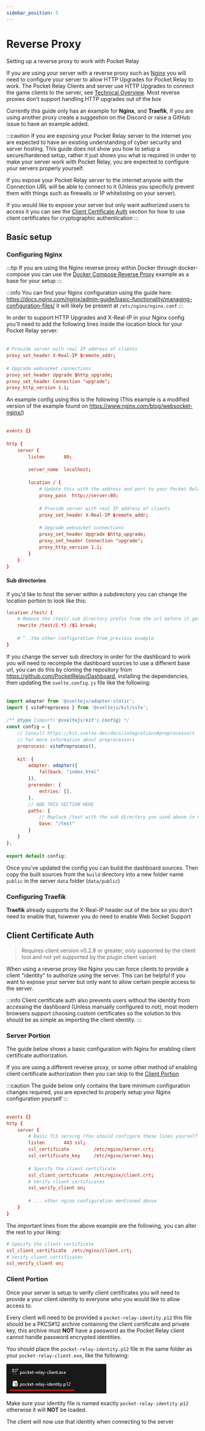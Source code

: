 ```yaml
---
sidebar_position: 5
---
```


# Reverse Proxy

Setting up a reverse proxy to work with Pocket Relay

If you are using your server with a reverse proxy such as [Nginx](https://nginx.org/en/) you will need to configure your server to allow HTTP Upgrades for Pocket Relay to work. The Pocket Relay Clients and server use HTTP Upgrades to connect the game clients to the server, see [Technical Overview](../technical/client#connection-upgrading). Most reverse proxies don't support handling HTTP upgrades out of the box

Currently this guide only has an example for **Nginx**, and **Traefik**, if you are using another proxy create a suggestion on the Discord or raise a GitHub issue to have an example added.

:::caution 
If you are exposing your Pocket Relay server to the internet you are expected to have an existing understanding of cyber security and server hosting. This guide does not show you how to setup a secure/hardened setup, rather it just shows you what is required in order to make your server
work with Pocket Relay, you are expected to configure your servers properly yourself.

If you expose your Pocket Relay server to the internet anyone with the Connection URL will be able to connect to it (Unless you specificly prevent them with things such as firewalls or IP whitelisting on your server). 

If you would like to expose your server but only want authorized users to access it you can see the [Client Certificate Auth](#client-certificate-auth) section for how to use client certificates for cryptographic authentication
:::

## Basic setup

### Configuring Nginx

:::tip
If you are using the Nginx reverse proxy within Docker through docker-compose you can use the [Docker Compose Reverse Proxy](docker.md#docker-compose-reverse-proxy) example as a base for your setup
:::

:::info
You can find your Nginx configuration using the guide here: https://docs.nginx.com/nginx/admin-guide/basic-functionality/managing-configuration-files/
it will likely be present at `/etc/nginx/nginx.conf` 
:::

In order to support HTTP Upgrades and X-Real-IP in your Nginx config you'll need to add the following lines inside the location block for your Pocket Relay server:


```conf
      
# Provide server with real IP address of clients
proxy_set_header X-Real-IP $remote_addr;

# Upgrade websocket connections 
proxy_set_header Upgrade $http_upgrade;
proxy_set_header Connection "upgrade";
proxy_http_version 1.1;
```

An example config using this is the following (This example is a modified version of the example found on https://www.nginx.com/blog/websocket-nginx/)

```conf

events {}

http {
    server {
        listen       80;

        server_name  localhost;

        location / {
            # Update this with the address and port to your Pocket Relay server 
            proxy_pass  http://server:80;
            
            # Provide server with real IP address of clients
            proxy_set_header X-Real-IP $remote_addr;

            # Upgrade websocket connections 
            proxy_set_header Upgrade $http_upgrade;
            proxy_set_header Connection "upgrade";
            proxy_http_version 1.1;
        }
    }
}

```

#### Sub directories



If you'd like to host the server within a subdirectory you can change the location portion to look like this:


```conf
location /test/ {
    # Remove the /test/ sub directory prefix from the url before it gets to the server
    rewrite /test/(.*) /$1 break;

    # ^..the other configuration from previous example
}

```

If you change the server sub directory in order for the dashboard to work you will need to recompile the dashboard sources
to use a different base url, you can do this by cloning the repository from https://github.com/PocketRelay/Dashboard, installing
the dependencies, then updating the `svelte.config.js` file like the following:

```js

import adapter from '@sveltejs/adapter-static';
import { vitePreprocess } from '@sveltejs/kit/vite';

/** @type {import('@sveltejs/kit').Config} */
const config = {
	// Consult https://kit.svelte.dev/docs/integrations#preprocessors
	// for more information about preprocessors
	preprocess: vitePreprocess(),

	kit: {
		adapter: adapter({
			fallback: "index.html"
		}),
		prerender: {
			entries: [],
		},
        // ADD THIS SECTION HERE
        paths: {
            // Replace /test with the sub directory you used above in nginx 
            base: "/test"
        }
	}
};

export default config;
```

Once you've updated the config you can build the dashboard sources. Then copy the built sources from the `build`
directory into a new folder name `public` in the server `data` folder (`data/public`) 


### Configuring Traefik

**Traefik** already supports the X-Real-IP header out of the box so you don't need to enable that, however you do need to enable Web Socket Support

## Client Certificate Auth

> Requires client version v0.2.8 or greater, only supported by the client tool and not yet supported by the plugin client variant

When using a reverse proxy like Nginx you can force clients to provide a client "identity" to authorize using the server. This can be helpful if you want to expose your server but only want to allow certain people access to the server.

:::info
Client certificate auth also prevents users without the identity from accessing the dashboard (Unless manually configured to not), most modern browsers support choosing custom certificates so the solution to this should be as simple as importing the client identity.
:::

### Server Portion

The guide below shows a basic configuration with Nginx for enabling client certificate authorization. 

If you are using a different reverse proxy, or some other method of enabling client certificate authorization then you can skip to the [Client Portion](#client-portion)

:::caution
The guide below only contains the bare minimum configuration changes required, you are epxected to properly setup your Nginx configuration yourself
:::

```conf

events {}
http {
    server {
        # Basic TLS serving (You should configure these lines yourself properly)
        listen       443 ssl;
        ssl_certificate         /etc/nginx/server.crt;
        ssl_certificate_key     /etc/nginx/server.key;
        
        # Specify the client certificate
        ssl_client_certificate  /etc/nginx/client.crt;
        # Verify client certificates
        ssl_verify_client on;

        # ... other nginx configuration mentioned above
    }
}
```

The important lines from the above example are the following, you can alter the rest to your liking:

```conf
# Specify the client certificate
ssl_client_certificate  /etc/nginx/client.crt;
# Verify client certificates
ssl_verify_client on;
```

### Client Portion

Once your server is setup to verify client certificates you will need to provide a your client identity to everyone who
you would like to allow access to.

Every client will need to be provided a `pocket-relay-identity.p12` this file should be a PKCS#12 archive containing the client
certificate and private key, this archive must **NOT** have a password as the Pocket Relay client cannot handle password encrypted
identities.

You should place the `pocket-relay-identity.p12` file in the same folder as your `pocket-relay-client.exe`, like the following:

![Client identity](./img/client-identity.png)

Make sure your identity file is named exactly `pocket-relay-identity.p12` otherwise it will **NOT** be loaded.

The client will now use that identity when connecting to the server